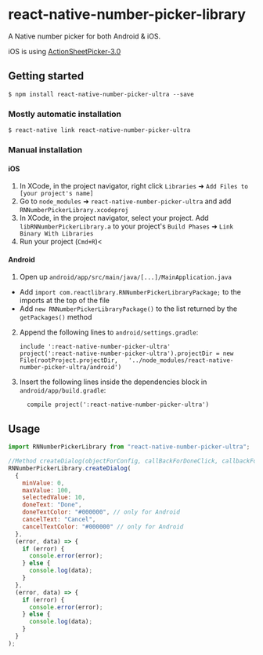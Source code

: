 # react-native-number-picker-library

A Native number picker for both Android & iOS.

iOS is using [ActionSheetPicker-3.0](http://skywinder.github.io/ActionSheetPicker-3.0/)

## Getting started

`$ npm install react-native-number-picker-ultra --save`

### Mostly automatic installation

`$ react-native link react-native-number-picker-ultra`

### Manual installation

#### iOS

1. In XCode, in the project navigator, right click `Libraries` ➜ `Add Files to [your project's name]`
2. Go to `node_modules` ➜ `react-native-number-picker-ultra` and add `RNNumberPickerLibrary.xcodeproj`
3. In XCode, in the project navigator, select your project. Add `libRNNumberPickerLibrary.a` to your project's `Build Phases` ➜ `Link Binary With Libraries`
4. Run your project (`Cmd+R`)<

#### Android

1. Open up `android/app/src/main/java/[...]/MainApplication.java`

- Add `import com.reactlibrary.RNNumberPickerLibraryPackage;` to the imports at the top of the file
- Add `new RNNumberPickerLibraryPackage()` to the list returned by the `getPackages()` method

2. Append the following lines to `android/settings.gradle`:
   ```
   include ':react-native-number-picker-ultra'
   project(':react-native-number-picker-ultra').projectDir = new File(rootProject.projectDir, 	'../node_modules/react-native-number-picker-ultra/android')
   ```
3. Insert the following lines inside the dependencies block in `android/app/build.gradle`:
   ```
     compile project(':react-native-number-picker-ultra')
   ```

## Usage

```javascript
import RNNumberPickerLibrary from "react-native-number-picker-ultra";

//Method createDialog(objectForConfig, callBackForDoneClick, callbackForCancelClick)
RNNumberPickerLibrary.createDialog(
  {
    minValue: 0,
    maxValue: 100,
    selectedValue: 10,
    doneText: "Done",
    doneTextColor: "#000000", // only for Android
    cancelText: "Cancel",
    cancelTextColor: "#000000" // only for Android
  },
  (error, data) => {
    if (error) {
      console.error(error);
    } else {
      console.log(data);
    }
  },
  (error, data) => {
    if (error) {
      console.error(error);
    } else {
      console.log(data);
    }
  }
);
```
